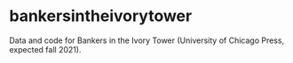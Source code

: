 # bankersintheivorytower
Data and code for Bankers in the Ivory Tower (University of Chicago Press, expected fall 2021).
